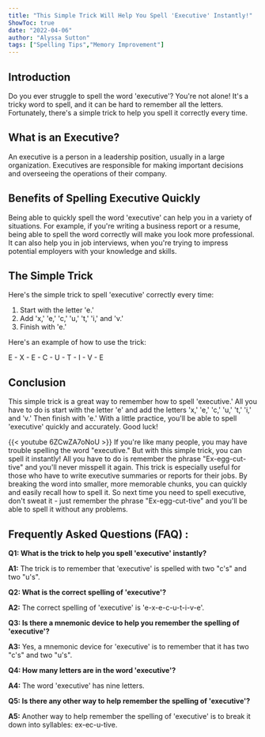 ```yaml
---
title: "This Simple Trick Will Help You Spell 'Executive' Instantly!"
ShowToc: true 
date: "2022-04-06"
author: "Alyssa Sutton" 
tags: ["Spelling Tips","Memory Improvement"]
---
```

## Introduction
Do you ever struggle to spell the word 'executive'? You're not alone! It's a tricky word to spell, and it can be hard to remember all the letters. Fortunately, there's a simple trick to help you spell it correctly every time.

## What is an Executive?
An executive is a person in a leadership position, usually in a large organization. Executives are responsible for making important decisions and overseeing the operations of their company.

## Benefits of Spelling Executive Quickly
Being able to quickly spell the word 'executive' can help you in a variety of situations. For example, if you're writing a business report or a resume, being able to spell the word correctly will make you look more professional. It can also help you in job interviews, when you're trying to impress potential employers with your knowledge and skills.

## The Simple Trick
Here's the simple trick to spell 'executive' correctly every time:

1. Start with the letter 'e.'
2. Add 'x,' 'e,' 'c,' 'u,' 't,' 'i,' and 'v.'
3. Finish with 'e.'

Here's an example of how to use the trick:

E - X - E - C - U - T - I - V - E

## Conclusion
This simple trick is a great way to remember how to spell 'executive.' All you have to do is start with the letter 'e' and add the letters 'x,' 'e,' 'c,' 'u,' 't,' 'i,' and 'v.' Then finish with 'e.' With a little practice, you'll be able to spell 'executive' quickly and accurately. Good luck!

{{< youtube 6ZCwZA7oNoU >}} 
If you're like many people, you may have trouble spelling the word "executive." But with this simple trick, you can spell it instantly! All you have to do is remember the phrase "Ex-egg-cut-tive" and you'll never misspell it again. This trick is especially useful for those who have to write executive summaries or reports for their jobs. By breaking the word into smaller, more memorable chunks, you can quickly and easily recall how to spell it. So next time you need to spell executive, don't sweat it - just remember the phrase "Ex-egg-cut-tive" and you'll be able to spell it without any problems.

## Frequently Asked Questions (FAQ) :
**Q1: What is the trick to help you spell 'executive' instantly?**

**A1:** The trick is to remember that 'executive' is spelled with two "c's" and two "u's".

**Q2: What is the correct spelling of 'executive'?**

**A2:** The correct spelling of 'executive' is 'e-x-e-c-u-t-i-v-e'.

**Q3: Is there a mnemonic device to help you remember the spelling of 'executive'?**

**A3:** Yes, a mnemonic device for 'executive' is to remember that it has two "c's" and two "u's".

**Q4: How many letters are in the word 'executive'?**

**A4:** The word 'executive' has nine letters.

**Q5: Is there any other way to help remember the spelling of 'executive'?**

**A5:** Another way to help remember the spelling of 'executive' is to break it down into syllables: ex-ec-u-tive.





